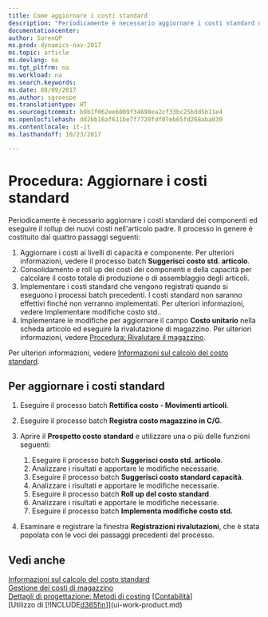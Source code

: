 ```yaml
---
title: Come aggiornare i costi standard
description: "Periodicamente è necessario aggiornare i costi standard dei componenti ed eseguire il rollup dei nuovi costi nell'articolo padre."
documentationcenter: 
author: SorenGP
ms.prod: dynamics-nav-2017
ms.topic: article
ms.devlang: na
ms.tgt_pltfrm: na
ms.workload: na
ms.search.keywords: 
ms.date: 08/09/2017
ms.author: sgroespe
ms.translationtype: HT
ms.sourcegitcommit: b9b1f062ee6009f34698ea2cf33bc25bdd5b11e4
ms.openlocfilehash: dd2bb16af611be7f7720fdf07eb65fd268aba039
ms.contentlocale: it-it
ms.lasthandoff: 10/23/2017

---
```

# <a name="how-to-update-standard-costs"></a>Procedura: Aggiornare i costi standard
Periodicamente è necessario aggiornare i costi standard dei componenti ed eseguire il rollup dei nuovi costi nell'articolo padre. Il processo in genere è costituito dai quattro passaggi seguenti:  

1.  Aggiornare i costi ai livelli di capacità e componente. Per ulteriori informazioni, vedere il processo batch **Suggerisci costo std. articolo**.  
2.  Consolidamento e roll up dei costi dei componenti e della capacità per calcolare il costo totale di produzione o di assemblaggio degli articoli.  
3.  Implementare i costi standard che vengono registrati quando si eseguono i processi batch precedenti. I costi standard non saranno effettivi finché non verranno implementati. Per ulteriori informazioni, vedere Implementare modifiche costo std..  
4.  Implementare le modifiche per aggiornare il campo **Costo unitario** nella scheda articolo ed eseguire la rivalutazione di magazzino. Per ulteriori informazioni, vedere [Procedura: Rivalutare il magazzino](inventory-how-revalue-inventory.md).  

Per ulteriori informazioni, vedere [Informazioni sul calcolo del costo standard](finance-about-calculating-standard-cost.md).  
## <a name="to-update-standard-costs"></a>Per aggiornare i costi standard  
1.  Eseguire il processo batch **Rettifica costo - Movimenti articoli**.  
2.  Eseguire il processo batch **Registra costo magazzino in C/G**.  
3.  Aprire il **Prospetto costo standard** e utilizzare una o più delle funzioni seguenti:  

    1.  Eseguire il processo batch **Suggerisci costo std. articolo**.  
    2.  Analizzare i risultati e apportare le modifiche necessarie.  
    3.  Eseguire il processo batch **Suggerisci costo standard capacità**.  
    4.  Analizzare i risultati e apportare le modifiche necessarie.
    5. Eseguire il processo batch **Roll up del costo standard**.
    6.  Analizzare i risultati e apportare le modifiche necessarie.
    7.  Eseguire il processo batch **Implementa modifiche costo std.**  
4.  Esaminare e registrare la finestra **Registrazioni rivalutazioni**, che è stata popolata con le voci dei passaggi precedenti del processo.  

## <a name="see-also"></a>Vedi anche  
 [Informazioni sul calcolo del costo standard](finance-about-calculating-standard-cost.md)   
 [Gestione dei costi di magazzino](finance-manage-inventory-costs.md)   
 [Dettagli di progettazione: Metodi di costing](design-details-costing-methods.md) [[Contabilità](finance.md)]  
 [Utilizzo di [!INCLUDE[d365fin](includes/d365fin_md.md)]](ui-work-product.md)  

